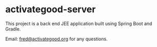 # activategood-server

This project is a back end JEE application built using Spring Boot and Gradle.

Email: fred@activategood.org for any questions.